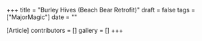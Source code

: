 +++
title = "Burley Hives (Beach Bear Retrofit)"
draft = false
tags = ["MajorMagic"]
date = ""

[Article]
contributors = []
gallery = []
+++